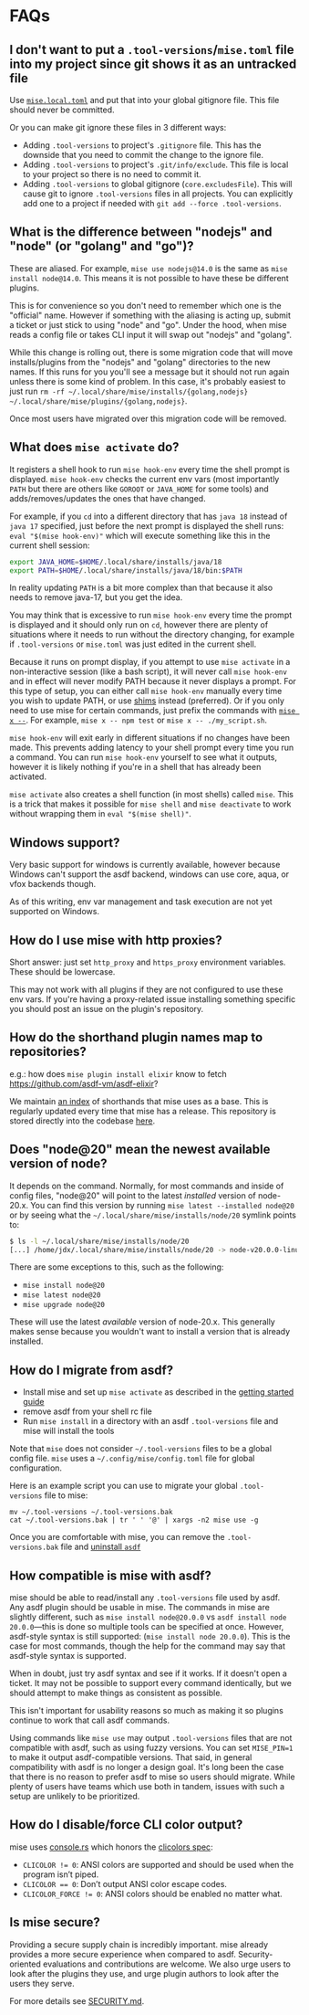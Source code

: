 # FAQs

## I don't want to put a `.tool-versions`/`mise.toml` file into my project since git shows it as an untracked file

Use [`mise.local.toml`](https://mise.jdx.dev/configuration.html#mise-toml) and put that into your global gitignore file. This file should never be committed.

Or you can make git ignore these files in 3 different ways:

- Adding `.tool-versions` to project's `.gitignore` file. This has the downside that you need to
  commit the change to the ignore file.
- Adding `.tool-versions` to project's `.git/info/exclude`. This file is local to your project so
  there is no need to commit it.
- Adding `.tool-versions` to global gitignore (`core.excludesFile`). This will cause git to
  ignore `.tool-versions` files in all projects. You can explicitly add one to a project if needed
  with `git add --force .tool-versions`.

## What is the difference between "nodejs" and "node" (or "golang" and "go")?

These are aliased. For example, `mise use nodejs@14.0` is the same as `mise install node@14.0`. This
means it is not possible to have these be different plugins.

This is for convenience so you don't need to remember which one is the "official" name. However if
something with the aliasing is acting up, submit a ticket or just stick to using "node" and "go".
Under the hood, when mise reads a config file or takes CLI input it will swap out "nodejs" and
"golang".

While this change is rolling out, there is some migration code that will move installs/plugins from
the "nodejs" and "golang" directories to the new names. If this runs for you you'll see a message
but it should not run again unless there is some kind of problem. In this case, it's probably
easiest to just
run
`rm -rf ~/.local/share/mise/installs/{golang,nodejs} ~/.local/share/mise/plugins/{golang,nodejs}`.

Once most users have migrated over this migration code will be removed.

## What does `mise activate` do?

It registers a shell hook to run `mise hook-env` every time the shell prompt is displayed.
`mise hook-env` checks the current env vars (most importantly `PATH` but there are others like
`GOROOT` or `JAVA_HOME` for some tools) and adds/removes/updates the ones that have changed.

For example, if you `cd` into a different directory that has `java 18` instead of `java 17`
specified, just before the next prompt is displayed the shell runs: `eval "$(mise hook-env)"`
which will execute something like this in the current shell session:

```sh
export JAVA_HOME=$HOME/.local/share/installs/java/18
export PATH=$HOME/.local/share/installs/java/18/bin:$PATH
```

In reality updating `PATH` is a bit more complex than that because it also needs to remove java-17,
but you get the idea.

You may think that is excessive to run `mise hook-env` every time the prompt is displayed
and it should only run on `cd`, however there are plenty of
situations where it needs to run without the directory changing, for example if `.tool-versions` or
`mise.toml` was just edited in the current shell.

Because it runs on prompt display, if you attempt to use `mise activate` in a
non-interactive session (like a bash script), it will never call `mise hook-env` and in effect will
never modify PATH because it never displays a prompt. For this type of setup, you can either call
`mise hook-env` manually every time you wish to update PATH, or use [shims](/dev-tools/shims.md)
instead (preferred).
Or if you only need to use mise for certain commands, just prefix the commands with
[`mise x --`](./cli/exec).
For example, `mise x -- npm test` or `mise x -- ./my_script.sh`.

`mise hook-env` will exit early in different situations if no changes have been made. This prevents
adding latency to your shell prompt every time you run a command. You can run `mise hook-env`
yourself
to see what it outputs, however it is likely nothing if you're in a shell that has already been
activated.

`mise activate` also creates a shell function (in most shells) called `mise`.
This is a trick that makes it possible for `mise shell`
and `mise deactivate` to work without wrapping them in `eval "$(mise shell)"`.

## Windows support?

Very basic support for windows is currently available, however because Windows can't support the asdf
backend, windows can use core, aqua, or vfox backends though.

As of this writing, env var management and task execution are not yet supported on Windows.

## How do I use mise with http proxies?

Short answer: just set `http_proxy` and `https_proxy` environment variables. These should be
lowercase.

This may not work with all plugins if they are not configured to use these env vars.
If you're having a proxy-related issue installing something specific you should post an issue on the
plugin's repository.

## How do the shorthand plugin names map to repositories?

e.g.: how does `mise plugin install elixir` know to fetch <https://github.com/asdf-vm/asdf-elixir>?

We maintain [an index](https://github.com/mise-plugins/registry) of shorthands that mise uses as a
base.
This is regularly updated every time that mise has a release. This repository is stored directly
into
the codebase [here](https://github.com/jdx/mise/blob/main/registry.toml).

## Does "node@20" mean the newest available version of node?

It depends on the command. Normally, for most commands and inside of config files, "node@20" will
point to the latest _installed_ version of node-20.x. You can find this version by running
`mise latest --installed node@20` or by seeing what the `~/.local/share/mise/installs/node/20`
symlink
points to:

```sh
$ ls -l ~/.local/share/mise/installs/node/20
[...] /home/jdx/.local/share/mise/installs/node/20 -> node-v20.0.0-linux-x64
```

There are some exceptions to this, such as the following:

- `mise install node@20`
- `mise latest node@20`
- `mise upgrade node@20`

These will use the latest _available_ version of node-20.x. This generally makes sense because you
wouldn't want to install a version that is already installed.

## How do I migrate from asdf?

- Install mise and set up `mise activate` as described in the [getting started guide](/getting-started)
- remove asdf from your shell rc file
- Run `mise install` in a directory with an asdf `.tool-versions` file and mise will install the tools

Note that `mise` does not consider `~/.tool-versions` files to be a global config file. `mise` uses a
`~/.config/mise/config.toml` file for global configuration.

Here is an example script you can use to migrate your global `.tool-versions` file to mise:

```shell
mv ~/.tool-versions ~/.tool-versions.bak
cat ~/.tool-versions.bak | tr ' ' '@' | xargs -n2 mise use -g
```

Once you are comfortable with mise, you can remove the `.tool-versions.bak` file and [uninstall `asdf`](https://asdf-vm.com/manage/core.html#uninstall)

## How compatible is mise with asdf?

mise should be able to read/install any `.tool-versions` file used by asdf. Any asdf plugin
should be usable in mise. The commands in mise are slightly
different, such as `mise install node@20.0.0` vs `asdf install node 20.0.0`—this is done so
multiple tools can be specified at once. However, asdf-style syntax is still supported: (`mise
install node 20.0.0`). This is the case for most commands, though the help for the command may
say that asdf-style syntax is supported.

When in doubt, just try asdf syntax and see if it works. If it doesn't open a ticket. It may
not be possible to support every command identically, but
we should attempt to make things as consistent as possible.

This isn't important for usability reasons so much as making it so plugins continue to work that
call asdf commands.

Using commands like `mise use` may output `.tool-versions` files that are not compatible with asdf,
such as using fuzzy versions. You can set `MISE_PIN=1` to make it output asdf-compatible versions.
That said, in general compatibility with asdf is no longer a design goal. It's long been the case
that there is no reason to prefer asdf to mise so users should migrate. While plenty of users have
teams which use both in tandem, issues with such a setup are unlikely to be prioritized.

## How do I disable/force CLI color output?

mise uses [console.rs](https://docs.rs/console/latest/console/fn.colors_enabled.html) which
honors the [clicolors spec](https://bixense.com/clicolors/):

- `CLICOLOR != 0`: ANSI colors are supported and should be used when the program isn’t piped.
- `CLICOLOR == 0`: Don’t output ANSI color escape codes.
- `CLICOLOR_FORCE != 0`: ANSI colors should be enabled no matter what.

## Is mise secure?

Providing a secure supply chain is incredibly important. mise already provides a more secure
experience when compared to asdf. Security-oriented evaluations and contributions are welcome.
We also urge users to look after the plugins they use, and urge plugin authors to look after
the users they serve.

For more details see [SECURITY.md](https://github.com/jdx/mise/blob/main/SECURITY.md).
